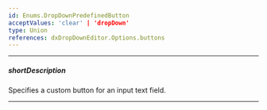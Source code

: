 ```yaml
---
id: Enums.DropDownPredefinedButton
acceptValues: 'clear' | 'dropDown'
type: Union
references: dxDropDownEditor.Options.buttons
---
```

---
##### shortDescription
Specifies a custom button for an input text field.

---
